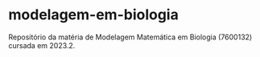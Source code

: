 # modelagem-em-biologia
Repositório da matéria de Modelagem Matemática em Biologia (7600132) cursada em 2023.2.
